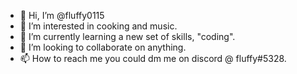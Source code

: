 - 👋 Hi, I’m @fluffy0115
- 👀 I’m interested in cooking and music.
- 🌱 I’m currently learning a new set of skills, "coding".
- 💞️ I’m looking to collaborate on anything.
- 📫 How to reach me you could dm me on discord @ fluffy#5328.
<!---
fluffy0115/fluffy0115 is a ✨ special ✨ repository because its `README.md` (this file) appears on your GitHub profile.
You can click the Preview link to take a look at your changes.
--->
